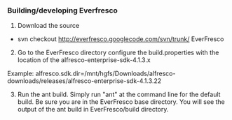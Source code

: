 ### Building/developing Everfresco ###

1. Download the source

  * svn checkout http://everfresco.googlecode.com/svn/trunk/ EverFresco

2. Go to the EverFresco directory configure the build.properties with the location of the alfresco-enterprise-sdk-4.1.3.x

Example: alfresco.sdk.dir=/mnt/hgfs/Downloads/alfresco-downloads/releases/alfresco-enterprise-sdk-4.1.3.22

3. Run the ant build. Simply run "ant" at the command line for the default build. Be sure you are in the EverFresco base directory. You will see the output of the ant build in EverFresco/build directory.